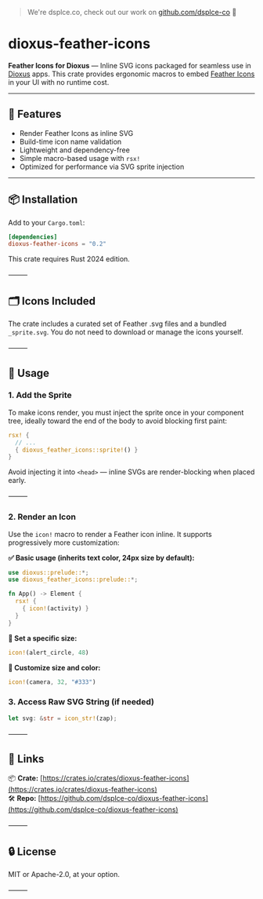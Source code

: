 > We're dsplce.co, check out our work on [github.com/dsplce-co](https://github.com/dsplce-co) 🖤

# dioxus-feather-icons

**Feather Icons for Dioxus** — Inline SVG icons packaged for seamless use in [Dioxus](https://dioxuslabs.com/) apps. This crate provides ergonomic macros to embed [Feather Icons](https://feathericons.com/) in your UI with no runtime cost.

---

## 🖤 Features

- Render Feather Icons as inline SVG
- Build-time icon name validation
- Lightweight and dependency-free
- Simple macro-based usage with `rsx!`
- Optimized for performance via SVG sprite injection

---

## 📦 Installation

Add to your `Cargo.toml`:

```toml
[dependencies]
dioxus-feather-icons = "0.2"
```
This crate requires Rust 2024 edition.

⸻

## 🗂️ Icons Included

The crate includes a curated set of Feather .svg files and a bundled `_sprite.svg`. You do not need to download or manage the icons yourself.

⸻

## 🚀 Usage

### 1. Add the Sprite

To make icons render, you must inject the sprite once in your component tree, ideally toward the end of the body to avoid blocking first paint:
```rust
rsx! {
  // ...
  { dioxus_feather_icons::sprite!() }
}
```

Avoid injecting it into `<head>` — inline SVGs are render-blocking when placed early.

⸻

### 2. Render an Icon

Use the `icon!` macro to render a Feather icon inline. It supports progressively more customization:

**✅ Basic usage (inherits text color, 24px size by default):**
```rust
use dioxus::prelude::*;
use dioxus_feather_icons::prelude::*;

fn App() -> Element {
  rsx! {
    { icon!(activity) }
  }
}
```

**🎨 Set a specific size:**

```rust
icon!(alert_circle, 48)
```

**📐 Customize size and color:**

```rust
icon!(camera, 32, "#333")
```

### 3. Access Raw SVG String (if needed)

```rust
let svg: &str = icon_str!(zap);
```

⸻

## 📁 Links

📦 **Crate:** [https://crates.io/crates/dioxus-feather-icons](https://crates.io/crates/dioxus-feather-icons)<br>
🛠️ **Repo:** [https://github.com/dsplce-co/dioxus-feather-icons](https://github.com/dsplce-co/dioxus-feather-icons)

⸻

## 🔒 License

MIT or Apache-2.0, at your option.

⸻
